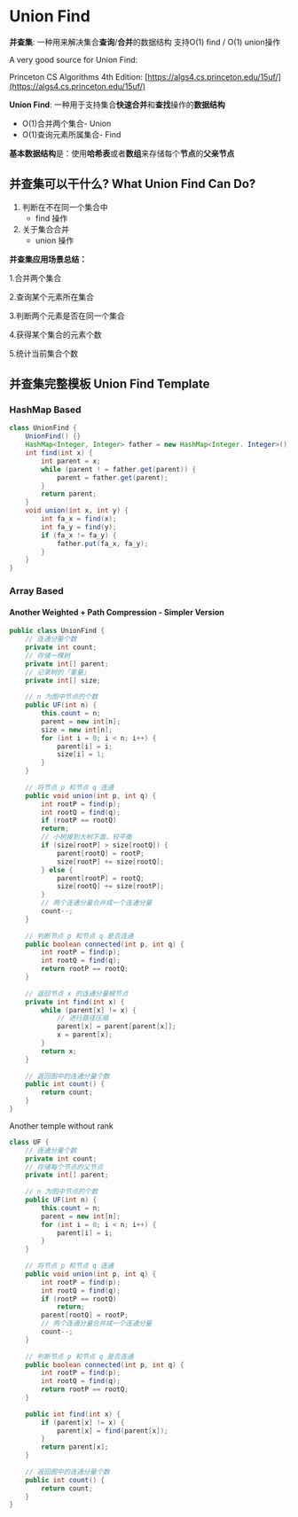 # Union Find

**并查集**: 一种用来解决集合**查询**/**合并**的数据结构 支持O(1) find / O(1) union操作

A very good source for Union Find:

Princeton CS Algorithms 4th Edition: [https://algs4.cs.princeton.edu/15uf/](https://algs4.cs.princeton.edu/15uf/)

**Union Find**: 一种用于支持集合**快速合并**和**查找**操作的**数据结构**

* O(1)合并两个集合- Union
* O(1)查询元素所属集合- Find

**基本数据结构**是：使用**哈希表**或者**数组**来存储每个**节点**的**父亲节点**

## 并查集可以干什么? What Union Find Can Do?

1. 判断在不在同一个集合中
   * find 操作
2. 关于集合合并
   * union 操作

**并查集应用场景总结：**

1.合并两个集合

2.查询某个元素所在集合

3.判断两个元素是否在同一个集合

4.获得某个集合的元素个数

5.统计当前集合个数

## 并查集完整模板 Union Find Template

### HashMap Based

```java
class UnionFind {
    UnionFind() {}
    HashMap<Integer, Integer> father = new HashMap<Integer. Integer>();
    int find(int x) {
        int parent = x;
        while (parent ! = father.get(parent)) {
            parent = father.get(parent);
        }
        return parent;
    }
    void union(int x, int y) {
        int fa_x = find(x);
        int fa_y = find(y);
        if (fa_x != fa_y) {
            father.put(fa_x, fa_y);
        }
    }
}
```

### Array Based

#### Another Weighted + Path Compression - Simpler Version

```java
public class UnionFind {
    // 连通分量个数
    private int count;
    // 存储⼀棵树
    private int[] parent;
    // 记录树的「重量」
    private int[] size;
    
    // n 为图中节点的个数
    public UF(int n) {
        this.count = n;
        parent = new int[n];
        size = new int[n];
        for (int i = 0; i < n; i++) {
            parent[i] = i;
            size[i] = 1;
        }
    }
    
    // 将节点 p 和节点 q 连通
    public void union(int p, int q) {
        int rootP = find(p);
        int rootQ = find(q);
        if (rootP == rootQ)
        return;
        // ⼩树接到⼤树下⾯，较平衡
        if (size[rootP] > size[rootQ]) {
            parent[rootQ] = rootP;
            size[rootP] += size[rootQ];
        } else {
            parent[rootP] = rootQ;
            size[rootQ] += size[rootP];
        }
        // 两个连通分量合并成⼀个连通分量
        count--;
    }
    
    // 判断节点 p 和节点 q 是否连通
    public boolean connected(int p, int q) {
        int rootP = find(p);
        int rootQ = find(q);
        return rootP == rootQ;
    }
    
    // 返回节点 x 的连通分量根节点
    private int find(int x) {
        while (parent[x] != x) {
            // 进⾏路径压缩
            parent[x] = parent[parent[x]];
            x = parent[x];
        }
        return x;
    }
    
    // 返回图中的连通分量个数
    public int count() {
        return count;
    }
}
```

Another temple without rank

```java
class UF {
    // 连通分量个数
    private int count;
    // 存储每个节点的⽗节点
    private int[] parent;
    
    // n 为图中节点的个数
    public UF(int n) {
        this.count = n;
        parent = new int[n];
        for (int i = 0; i < n; i++) {
            parent[i] = i;
        }
    }
    
    // 将节点 p 和节点 q 连通
    public void union(int p, int q) {
        int rootP = find(p);
        int rootQ = find(q);
        if (rootP == rootQ)
            return;
        parent[rootQ] = rootP;
        // 两个连通分量合并成⼀个连通分量
        count--;
    }
    
    // 判断节点 p 和节点 q 是否连通
    public boolean connected(int p, int q) {
        int rootP = find(p);
        int rootQ = find(q);
        return rootP == rootQ;
    }
    
    public int find(int x) {
        if (parent[x] != x) {
            parent[x] = find(parent[x]);
        }
        return parent[x];
    }
        
    // 返回图中的连通分量个数
    public int count() {
        return count;
    }
}
```
